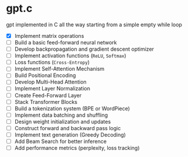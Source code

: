 # gpt.c

gpt implemented in C all the way starting from a simple empty while loop

- [X] Implement matrix operations
- [ ] Build a basic feed-forward neural network  
- [ ] Develop backpropagation and gradient descent optimizer  
- [ ] Implement activation functions (`ReLU`, `Softmax`)  
- [ ] Loss functions (`Cross-Entropy`)  
- [ ] Implement Self-Attention Mechanism  
- [ ] Build Positional Encoding  
- [ ] Develop Multi-Head Attention  
- [ ] Implement Layer Normalization  
- [ ] Create Feed-Forward Layer  
- [ ] Stack Transformer Blocks  
- [ ] Build a tokenization system (BPE or WordPiece)  
- [ ] Implement data batching and shuffling  
- [ ] Design weight initialization and updates  
- [ ] Construct forward and backward pass logic  
- [ ] Implement text generation (Greedy Decoding)  
- [ ] Add Beam Search for better inference  
- [ ] Add performance metrics (perplexity, loss tracking)  

